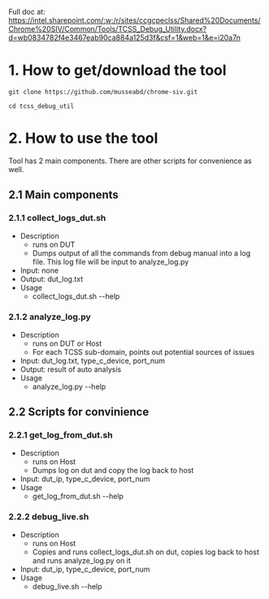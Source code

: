 Full doc at:
https://intel.sharepoint.com/:w:/r/sites/ccgcpeclss/Shared%20Documents/Chrome%20SIV/Common/Tools/TCSS_Debug_Utility.docx?d=wb0834782f4e3467eab90ca884a125d3f&csf=1&web=1&e=i20a7n

# 1. How to get/download the tool

```
git clone https://github.com/musseabd/chrome-siv.git

cd tcss_debug_util
```

# 2. How to use the tool

Tool has 2 main components. There are other scripts for convenience as well.

## 2.1 Main components

### 2.1.1 collect_logs_dut.sh

* Description
  * runs on DUT
  * Dumps output of all the commands from debug manual into a log file. This log file will be input to analyze_log.py
* Input: none
* Output: dut_log.txt
* Usage
  * collect_logs_dut.sh --help

### 2.1.2 analyze_log.py

* Description
  * runs on DUT or Host
  * For each TCSS sub-domain, points out potential sources of issues
* Input: dut_log.txt, type_c_device, port_num
* Output: result of auto analysis
* Usage
  * analyze_log.py --help

## 2.2 Scripts for convinience

### 2.2.1 get_log_from_dut.sh

* Description
  * runs on Host
  * Dumps log on dut and copy the log back to host
* Input: dut_ip, type_c_device, port_num
* Usage
  * get_log_from_dut.sh --help

### 2.2.2 debug_live.sh

* Description
  * runs on Host
  * Copies and runs collect_logs_dut.sh on dut, copies log back to host and runs analyze_log.py on it
* Input: dut_ip, type_c_device, port_num
* Usage
  * debug_live.sh --help
